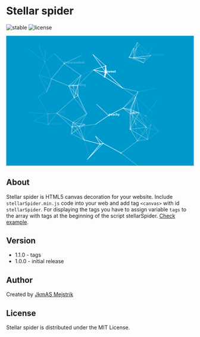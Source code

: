 Stellar spider
=========================
![stable](https://img.shields.io/badge/stable-1.0.0-blue.svg) ![license](https://img.shields.io/badge/license-MIT-brightgreen.svg) 
<p align="center">
  <img src="https://github.com/JkmAS/stellar-spider/blob/master/promo.png" alt="Stellar spider"/>
</p>

About
------
Stellar spider is HTML5 canvas decoration for your website. Include `stellarSpider.min.js` code into your web 
and add tag `<canvas>` with id `stellarSpider`. For displaying the tags you have to 
assign variable `tags` to the array with tags at the beginning of the script stellarSpider.
[Check example](http://jkmas.github.io/stellar-spider).

Version
------
  * 1.1.0 - tags	
  * 1.0.0 - initial release

Author
------

Created by [JkmAS Mejstrik](http://www.jkmas.cz)

License
-------

Stellar spider is distributed under the MIT License.
